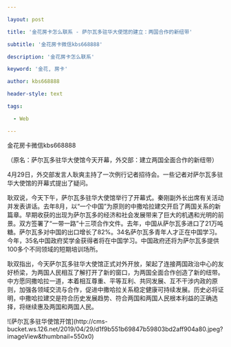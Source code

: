 ---
layout: post
title: '金花房卡怎么联系 - 萨尔瓦多驻华大使馆的建立：两国合作的新纽带'
subtitle: '金花房卡微信kbs668888'
description: '金花房卡怎么联系'
keyword: '金花, 房卡'
author: kbs668888
header-style: text
tags:
  - Web
---
金花房卡微信kbs668888

（原名：萨尔瓦多驻华大使馆今天开幕，外交部：建立两国全面合作的新纽带）

4月29日，外交部发言人耿爽主持了一次例行记者招待会。一些记者对萨尔瓦多驻华大使馆的开幕式提出了疑问。

耿双说，今天下午，萨尔瓦多驻华大使馆举行了开幕式。秦刚副外长出席有关活动并发表讲话。去年8月，以“一个中国”为原则的中撒哈拉建交开启了两国关系的新篇章。早期收获的出现为萨尔瓦多的经济和社会发展带来了巨大的机遇和光明的前景。双方签署了“一带一路”十三项合作文件。去年，中国从萨尔瓦多进口了21万吨糖。萨尔瓦多对中国的出口增长了82%。34名萨尔瓦多青年人才正在中国学习。今年，35名中国政府奖学金获得者将在中国学习。中国政府还将为萨尔瓦多提供100多个不同领域的短期培训场所。

耿双指出，今天萨尔瓦多驻华大使馆正式对外开放，架起了连接两国政治中心的友好桥梁，为两国人民相互了解打开了新的窗口，为两国全面合作创造了新的纽带。中方愿同撒哈拉一道，本着相互尊重、平等互利、共同发展、互不干涉内政的原则，加强各领域交流与合作，促进中撒哈拉关系稳定健康可持续发展。历史必将证明，中撒哈拉建交是符合历史发展趋势、符合两国和两国人民根本利益的正确选择，将继续惠及两国和两国人民。

![萨尔瓦多驻华使馆开馆](http://cms-
bucket.ws.126.net/2019/04/29/d1f9b551b69847b59803bd2aff904a80.jpeg?imageView&thumbnail=550x0)  

